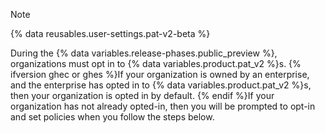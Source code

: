 > [!NOTE]
> {% data reusables.user-settings.pat-v2-beta %}
>
> During the {% data variables.release-phases.public_preview %}, organizations must opt in to {% data variables.product.pat_v2 %}s. {% ifversion ghec or ghes %}If your organization is owned by an enterprise, and the enterprise has opted in to {% data variables.product.pat_v2 %}s, then your organization is opted in by default. {% endif %}If your organization has not already opted-in, then you will be prompted to opt-in and set policies when you follow the steps below.
